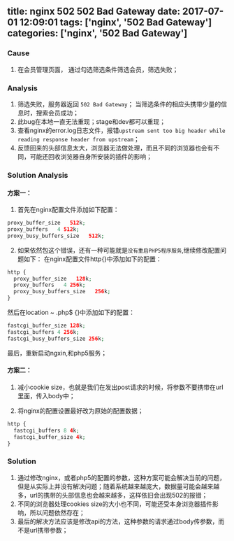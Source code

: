 title: nginx 502 502 Bad Gateway
date: 2017-07-01 12:09:01
tags: ['nginx', '502 Bad Gateway']
categories: ['nginx', '502 Bad Gateway']
---

### Cause
1. 在会员管理页面， 通过勾选筛选条件筛选会员，筛选失败；


### Analysis
1. 筛选失败，服务器返回 ``502 Bad Gateway``；
   当筛选条件的相应头携带少量的信息时，搜索会员成功；
2. 此bug在本地一直无法重现；stage和dev都可以重现；
3. 查看nginx的error.log日志文件，报错``upstream sent too big header while reading response header from upstream``；
4. 反馈回来的头部信息太大，浏览器无法做处理，而且不同的浏览器也会有不同，可能还回收浏览器自身所安装的插件的影响；

### Solution Analysis 

#### 方案一：

1. 首先在nginx配置文件添加如下配置：
```php
proxy_buffer_size   512k;
proxy_buffers   4 512k;
proxy_busy_buffers_size   512k;
```


2. 如果依然包这个错误，还有一种可能就是``没有重启PHP5程序服务``,继续修改配置问题如下：
在nginx配置文件http{}中添加如下的配置：
```php
http {
  proxy_buffer_size   128k;
  proxy_buffers   4 256k;
  proxy_busy_buffers_size   256k;
}
```


然后在location ~ .php$ {}中添加如下的配置：
```php
fastcgi_buffer_size 128k;
fastcgi_buffers 4 256k;
fastcgi_busy_buffers_size 256k;
```
最后，重新启动ngxin,和php5服务；

#### 方案二：

1. 减小cookie size，也就是我们在发出post请求的时候，将参数不要携带在url里面，传入body中；

2. 将nginx的配置设置最好改为原始的配置数据；
```php
http {
  fastcgi_buffers 8 4k;
  fastcgi_buffer_size 4k;
}
```

### Solution
1. 通过修改nginx，或者php5的配置的参数，这种方案可能会解决当前的问题，但是从实际上并没有解决问题；随着系统越来越庞大，数据量可能会越来越多，url的携带的头部信息也会越来越多，这样依旧会出现502的报错；
2. 不同的浏览器处理cookies size的大小也不同，可能还受本身浏览器插件影响，所以问题依然存在；
3. 最后的解决方法应该是修改api的方法，这种参数的请求通过body传参数，而不是url携带参数；
